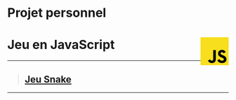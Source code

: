 # **Projet personnel**
# **Jeu  en JavaScript**  <img align="right" src="src/img/JavaScript.svg.png" alt="JavaScript" title="JavaScript" widht="auto" height="64px">

---
> ## [Jeu Snake](index.html)
---

